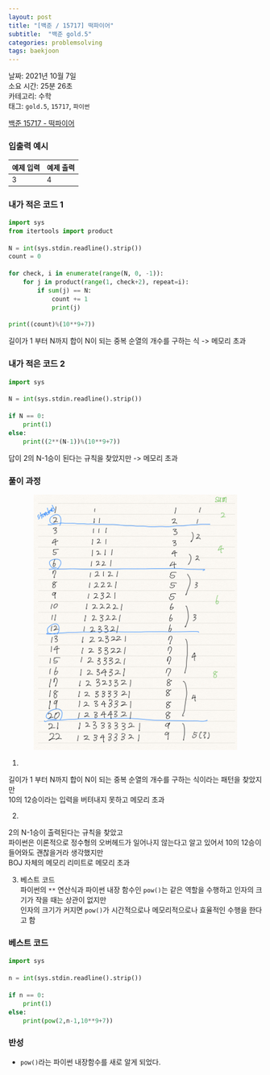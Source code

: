 ```yaml
---
layout: post
title: "[백준 / 15717] 떡파이어"
subtitle:  "백준 gold.5"
categories: problemsolving
tags: baekjoon
---
```


날짜: 2021년 10월 7일  
소요 시간: 25분 26초  
카테고리: 수학  
태그: `gold.5`, `15717`, `파이썬`  


[백준 15717 - 떡파이어](https://www.acmicpc.net/problem/15717)  
  
### 입출력 예시  

|예제 입력|예제 출력|
|---|---|
|3|4|  

  
### 내가 적은 코드 1

```python
import sys
from itertools import product

N = int(sys.stdin.readline().strip())
count = 0

for check, i in enumerate(range(N, 0, -1)):
    for j in product(range(1, check+2), repeat=i):
        if sum(j) == N:
            count += 1
            print(j)

print((count)%(10**9+7))
```
  
길이가 1 부터 N까지 합이 N이 되는 중복 순열의 개수를 구하는 식 -> 메모리 초과

### 내가 적은 코드 2

```python
import sys

N = int(sys.stdin.readline().strip())

if N == 0:
    print(1)
else:
    print((2**(N-1))%(10**9+7))
```
  
답이 2의 N-1승이 된다는 규칙을 찾았지만 -> 메모리 초과
  
### 풀이 과정  
  
<center><img src="/assets/img/ps_bj_210930_1.png" width="80%" height="80%"></center>  

1.  
길이가 1 부터 N까지 합이 N이 되는 중복 순열의 개수를 구하는 식이라는 패턴을 찾았지만  
10의 12승이라는 입력을 버텨내지 못하고 메모리 초과  
  
2.  
2의 N-1승이 출력된다는 규칙을 찾았고  
파이썬은 이론적으로 정수형의 오버헤드가 일어나지 않는다고 알고 있어서 10의 12승이 들어와도 괜찮을거라 생각했지만  
BOJ 자체의 메모리 리미트로 메모리 초과  
  
3. 베스트 코드  
파이썬의 `**` 연산식과 파이썬 내장 함수인 `pow()`는 같은 역할을 수행하고 인자의 크기가 작을 때는 상관이 없지만  
인자의 크기가 커지면 `pow()`가 시간적으로나 메모리적으로나 효율적인 수행을 한다고 함  

### 베스트 코드

```python
import sys

n = int(sys.stdin.readline().strip())

if n == 0:
    print(1)
else:
    print(pow(2,n-1,10**9+7))
```
  
### 반성  
  
- `pow()`라는 파이썬 내장함수를 새로 알게 되었다.   
